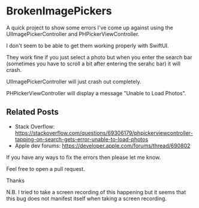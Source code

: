# BrokenImagePickers

A quick project to show some errors I've come up against using the UIImagePickerController and PHPickerViewController.

I don't seem to be able to get them working properly with SwiftUI.

They work fine if you just select a photo but when you enter the search bar (sometimes you have to scroll a bit after entering the serahc bar) it will crash.

UIImagePickerController will just crash out completely.

PHPickerViewController will display a message "Unable to Load Photos".

Related Posts
------------

- Stack Overflow: https://stackoverflow.com/questions/69306179/phpickerviewcontroller-tapping-on-search-gets-error-unable-to-load-photos
- Apple dev forums: https://developer.apple.com/forums/thread/690802

If you have any ways to fix the errors then please let me know.

Feel free to open a pull request.

Thanks

N.B. I tried to take a screen recording of this happening but it seems that this bug does not manifest itself when taking a screen recording.
